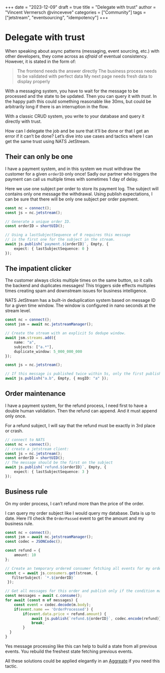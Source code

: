 +++
date = "2023-12-09"
draft = true
title = "Delegate with trust"
author = "Vincent Vermersch @vinceveve"
categories = ["Community"]
tags = ["jetstream", "eventsourcing", "idempotency"]
+++
# Delegate with trust

When speaking about async patterns (messaging, event sourcing, etc.) with other developers, they come across as *afraid* of eventual consistency. However, it is stated in the form of:
> The frontend needs the answer directly
> The business process needs to be validated with perfect data
> My next page needs fresh data to display properly

With a messaging system, you have to wait for the message to be processed and the state to be updated. Then you can query it with *trust*. In the happy path this could something reasonable like 30ms, but could be arbitrarily long if there is an interruption in the flow.

With a classic CRUD system, you write to your database and query it directly with trust.

How can I delegate the job and be sure that it’ll be done or that I get an error if it can’t be done?
Let’s dive into use cases and tactics where I can get the same trust using NATS JetStream.

## Their can only be one
I have a payment system, and in this system we must withdraw the customer for a given `orderID` only once!
Sadly our partner who triggers the payment can call us multiple times with sometimes 1 day of delay.

Here we use one subject per order to store its payment log.
The subject will contains only one message the withdrawal.
Using publish expectations, I can be sure that there will be only one subject per order payment.

```typescript
const nc = connect();
const js = nc.jetstream();

// Generate a unique order ID.
const orderID = shortUID();

// Using a lastSubjectSequence of 0 requires this message
// is the first one for the subject in the stream.
await js.publish(`payment.${orderID}`, Empty, {
	expect: { lastSubjectSequence: 0 }
});
```

## The impatient clicker
The customer always clicks multiple times on the same button, so it calls the backend and duplicates messages!
This triggers side effects multiples times creating spam and downstream issues for business intelligence.

NATS JetStream has a built-in deduplication system based on message ID for a given time window. The window is configured in nano seconds at the stream level.

```typescript
const nc = connect();
const jsm = await nc.jetstreamManager();

// Create the stream with an explicit 5s dedupe window.
await jsm.streams.add({
	name: "a",
	subjects: ["a.*"],
	duplicate_window: 5_000_000_000
});

const js = nc.jetstream();

// If this message is published twice within 5s, only the first published will be stored.
await js.publish("a.b", Empty, { msgID: "a" });
```

## Order maintenance
I have a payment system, for the refund process, I need first to have a double human validation. Then the refund can append. And it must append only once.

For a refund subject, I will say that the refund must be exactly in 3rd place or crash.
```typescript
// connect to NATS
const nc = connect();
// create a jetstream client:
const js = nc.jetstream();
const orderID = shortUID();
// The message should be the first on the subject
await js.publish(`refund.${orderID}`, Empty, {
	expect: { lastSubjectSequence: 3 }
});
```


## Business rule
On my order process, I can’t refund more than the price of the order.

I can query my order subject like I would query my database. Data is up to date.
Here I’ll check the `OrderPassed` event to get the amount and my business rule.

```typescript
const nc = connect();
const jsm = await nc.jetstreamManager();
const codec = JSONCodec();

const refund = {
	amount: 10
};

// Create an temporary ordered consumer fetching all events for my order ID.
const c = await js.consumers.get(stream, {
   filterSubject: `*.${orderID}`
 });

// Get all messages for this order and publish only if the condition matches.
const messages = await c.consume();
for await (const m of messages) {
	const event = codec.decode(m.body);
	if(event.name == 'OrderProcessed') {
		if(event.data.price < refund.amount) {
			await js.publish(`refund.${orderID}`, codec.encode(refund)})
			break;
		}
  }
}
```
Yes message processing like this can help to build a state from all previous events. You rebuild the freshest state fetching previous events.

All these solutions could be applied elegantly in an [Aggreate](https://domaincentric.net/blog/event-sourcing-aggregates-vs-projections) if you need this tactic.
